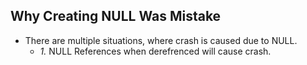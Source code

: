 ## Why Creating NULL Was Mistake
- There are multiple situations, where crash is caused due to NULL.
  - _1._ NULL References when derefrenced will cause crash.
